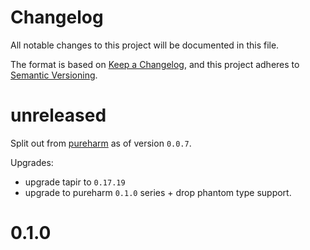 # Changelog

All notable changes to this project will be documented in this file.

The format is based on [Keep a Changelog](https://keepachangelog.com/en/1.0.0/),
and this project adheres to [Semantic Versioning](https://semver.org/spec/v2.0.0.html).

# unreleased

Split out from [pureharm](https://github.com/busymachines/pureharm) as of version `0.0.7`.

Upgrades:
- upgrade tapir to `0.17.19`
- upgrade to pureharm `0.1.0` series + drop phantom type support.

# 0.1.0
